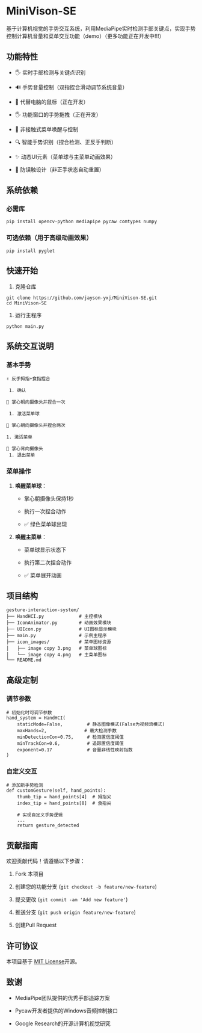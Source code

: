 
# MiniVison-SE

基于计算机视觉的手势交互系统，利用MediaPipe实时检测手部关键点，实现手势控制计算机音量和菜单交互功能（demo）（更多功能正在开发中!!!）


## 功能特性

-   🖐 实时手部检测与关键点识别
    
-   🔊 手势音量控制（双指捏合滑动调节系统音量）
-   📱 代替电脑的鼠标（正在开发）
-   🖐 功能窗口的手势拖拽（正在开发）
    
-   📱 非接触式菜单唤醒与控制
    
-   🔍 智能手势识别（捏合检测、正反手判断）
    
-   ✨ 动态UI元素（菜单球与主菜单动画效果）
    
-   🚫 防误触设计（非正手状态自动重置）
    

## 系统依赖

### 必需库

```
pip install opencv-python mediapipe pycaw comtypes numpy
```

### 可选依赖（用于高级动画效果）

```
pip install pyglet
```

## 快速开始

1.  克隆仓库
    

```
git clone https://github.com/jayson-yxj/MiniVison-SE.git
cd MiniVison-SE
```

1.  运行主程序
    

```
python main.py
```



## 系统交互说明

### 基本手势

```
✌️ 反手拇指+食指捏合

 1. 确认

🤚 掌心朝向摄像头并捏合一次

 1. 激活菜单球

🤚 掌心朝向摄像头并捏合两次

1. 激活菜单

🤚 掌心背向摄像头
 1. 退出菜单
```
### 菜单操作


1.  ​**​唤醒菜单球​**​：
    
    -   掌心朝摄像头保持1秒
        
    -   执行一次捏合动作
        
    -   ✅ 绿色菜单球出现
        
2.  ​**​唤醒主菜单​**​：
    
    -   菜单球显示状态下
        
    -   执行第二次捏合动作
        
    -   ✅ 菜单展开动画
        

## 项目结构

```
gesture-interaction-system/
├── HandHCI.py             # 主控模块
├── IconAnimator.py        # 动画效果模块
├── UIIcon.py			   # UI图标显示模块
├── main.py                # 示例主程序
├── icon_images/           # 菜单图标资源
│   ├── image copy 3.png   # 菜单球图标
│   └── image copy 4.png   # 主菜单图标
└── README.md
```

## 高级定制

### 调节参数

```
# 初始化时可调节参数
hand_system = HandHCI(
    staticMode=False,         # 静态图像模式(False为视频流模式)
    maxHands=2,              # 最大检测手数
    minDetectionCon=0.75,     # 检测置信度阈值
    minTrackCon=0.6,          # 追踪置信度阈值
    exponent=0.17             # 音量非线性映射指数
)
```

### 自定义交互

```
# 添加新手势检测
def customGesture(self, hand_points):
    thumb_tip = hand_points[4]  # 拇指尖
    index_tip = hand_points[8]  # 食指尖
    
    # 实现自定义手势逻辑
    ...
    return gesture_detected
```

## 贡献指南

欢迎贡献代码！请遵循以下步骤：

1.  Fork 本项目
    
2.  创建您的功能分支 (`git checkout -b feature/new-feature`)
    
3.  提交更改 (`git commit -am 'Add new feature'`)
    
4.  推送分支 (`git push origin feature/new-feature`)
    
5.  创建Pull Request
    

## 许可协议

本项目基于 [MIT License](https://yuanbao.tencent.com/chat/naQivTmsDa/LICENSE)开源。

## 致谢

-   MediaPipe团队提供的优秀手部追踪方案
    
-   Pycaw开发者提供的Windows音频控制接口
    
-   Google Research的开源计算机视觉研究
